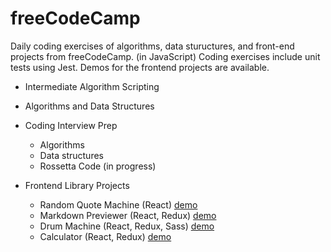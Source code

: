 # freeCodeCamp
Daily coding exercises of algorithms, data stuructures, and front-end projects from freeCodeCamp. (in JavaScript)
Coding exercises include unit tests using Jest. Demos for the frontend projects are available.

- Intermediate Algorithm Scripting
- Algorithms and Data Structures
- Coding Interview Prep
  - Algorithms
  - Data structures
  - Rossetta Code (in progress)
  
- Frontend Library Projects
  - Random Quote Machine (React) [demo](https://codepen.io/ayumi_margaret/pen/oNzodWo)
  - Markdown Previewer (React, Redux) [demo](https://codepen.io/ayumi_margaret/pen/poEaZzP)
  - Drum Machine (React, Redux, Sass) [demo](https://codepen.io/ayumi_margaret/pen/KKgYGaL)
  - Calculator (React, Redux) [demo](https://codepen.io/ayumi_margaret/pen/vYXwJXY)
  
